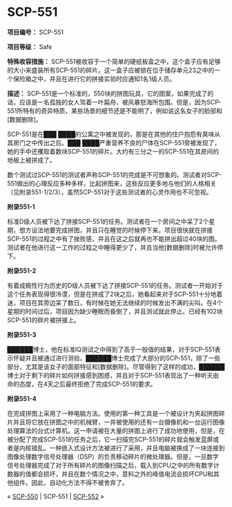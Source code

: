 # SCP-551
                        


**项目编号：** SCP-551

**项目等级：** Safe

**特殊收容措施：** SCP-551被收容于一个简单的硬纸板盒之中，这个盒子应有足够的大小来盛装所有SCP-551的碎片。这一盒子应被锁在位于储存单元23之中的一个保险箱之中，并且在进行它的拼接实验时应通知1名1级人员。

**描述：** SCP-551是一个标准的，550块的拼图玩具，它的图案，如果完成了的话，应该是一名孤独的女人驾着一叶扁舟，被风暴怒海所包围。但是，因为SCP-551所特有的奇异特质，某些场景的细节还是不能明了，例如说这名女子的脸部和[数据删除]。

SCP-551是在███ ████的公寓之中被发现的，那是在其他的住户抱怨有臭味从其房门之中传出之后。███ ████严重营养不良的尸体在SCP-551旁被发现了，她的手中还攫取着数块SCP-551的碎片。大约有三分之一的SCP-551在其房间的地板上被拼成了。

数个测试过SCP-551的测试者声称SCP-551的完成是不可想象的。测试者对SCP-551做出的心理反应多种多样，比起拼图来，这些反应更多地与他们的人格相关（见附录551-1/2/3），虽然SCP-551对于这些测试者的心灵作用也不可忽视。

**附录551-1** 

标准D级人员被下达了拼接SCP-551的任务。测试者在一个房间之中呆了2个星期，想方设法地要完成拼图，并且只在睡觉的时候停下来。项目很快就在拼接SCP-551的过程之中有了挫败感，并且在这之后就再也不能拼出超过40块的图。测试者在他进行这一工作的过程之中睡得更少了，并且当他[数据删除]时被允许停下。

**附录551-2** 

有着成瘾性行为历史的D级人员被下达了拼接SCP-551的任务。测试者一开始对于这个任务表现得很冷漠，但是在拼成了2块之后，她看起来对于SCP-551十分地着迷，项目在其旁边呆了数日，有时候在她无法继续的时候发出不满的尖叫。在4个星期的时间过后，项目因为缺少睡眠而昏倒了，并且测试就此停止。已经有102块SCP-551的碎片被拼接上。

**附录551-3** 

██████博士，他在标准IQ测试之中得到了高于一般值的结果，对于SCP-551表示怀疑并且被通过进行测验。██████博士完成了大部分的SCP-551，除了一些部分，尤其是该女子的面部特征和[数据删除]。尽管得到了这样的成功，██████博士对于剩下的碎片如何拼接感到困惑，并且对于SCP-551表现出了一种听天由命的态度，在4天之后最终拒绝了完成SCP-551的要求。

**附录551-4** 

在完成拼图上采用了一种电脑方法。使用的第一种工具是一个被设计为夹起拼图碎片并且将它放在拼图之中的机械臂，一并被使用的还有一台摄像机和一台运行图像处理算法的台式计算机。这一申请被在大量的拼图上进行了成功地使用，但是，在被分配了完成SCP-551的任务之后，它一扫描完SCP-551的碎片就会触发蓝屏或者是内核错乱。一种嵌入式设计方法被进行了采用，并且电脑被换成了一块连接到图像处理数字信号处理器（DSP）的负责移动碎片的微处理器。但是，一旦数字信号处理器完成了对于所有碎片的图像扫描之后，载入到CPU之中的所有数字计数器的值都会损坏，并且在数个情况之中，意料之外的峰值电流会损坏CPU和其他组件。因此，自动化方法不得不被舍弃了。



« [SCP-550](/scp-550) | SCP-551 | [SCP-552](/scp-552) »





                    